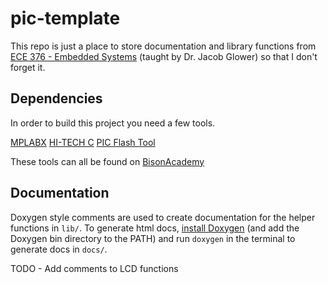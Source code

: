 # pic-template

This repo is just a place to store documentation and library functions from [ECE 376 - Embedded Systems](http://www.bisonacademy.com/ECE376/Index.htm) (taught by Dr. Jacob Glower) so that I don't forget it.

## Dependencies

In order to build this project you need a few tools.

[MPLABX](https://www.microchip.com/en-us/tools-resources/develop/mplab-x-ide)
[HI-TECH C](http://www.bisonacademy.com/Software/HCPIC18-pro-9.63PL3.zip)
[PIC Flash Tool](http://www.bisonacademy.com/Software/PIC_Flash_Tool_1.2.exe)

These tools can all be found on [BisonAcademy](http://www.bisonacademy.com/ECE376/Resources.htm)

## Documentation

Doxygen style comments are used to create documentation for the helper functions in `lib/`. To generate html docs, [install Doxygen](https://www.doxygen.nl/download.html) (and add the Doxygen bin directory to the PATH) and run `doxygen` in the terminal to generate docs in `docs/`.

TODO - Add comments to LCD functions
